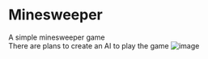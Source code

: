 # Minesweeper
A simple minesweeper game\
There are plans to create an AI to play the game
![image](https://user-images.githubusercontent.com/83114471/164245339-cefe6276-179b-40be-b662-2adb9a156422.png)
